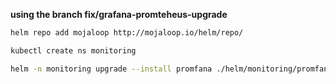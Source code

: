 
**using the branch fix/grafana-promteheus-upgrade**

```bash
helm repo add mojaloop http://mojaloop.io/helm/repo/

kubectl create ns monitoring

helm -n monitoring upgrade --install promfana ./helm/monitoring/promfana --values=ml-perf-whitepaper-ws/phases/05-monitoring/values.yaml
```
